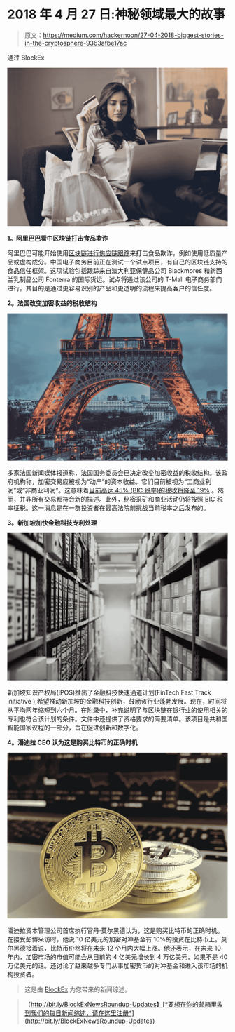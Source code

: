 # 2018 年 4 月 27 日:神秘领域最大的故事

> 原文：<https://medium.com/hackernoon/27-04-2018-biggest-stories-in-the-cryptosphere-9363afbe17ac>

通过 BlockEx

![](img/157dd4392eb35abbe50f695cc2d1dad3.png)

**1。阿里巴巴看中区块链打击食品欺诈**

阿里巴巴可能开始使用[区块链进行供应链跟踪](https://www.zdnet.com/article/alibaba-pilots-blockchain-supply-chain-initiative-down-under/)来打击食品欺诈，例如使用低质量产品或虚构成分。中国电子商务目前正在测试一个试点项目，有自己的区块链支持的食品信任框架。这项试验包括跟踪来自澳大利亚保健品公司 Blackmores 和新西兰乳制品公司 Fonterra 的国际货运。试点将通过该公司的 T-Mall 电子商务部门进行。其目的是通过更容易识别的产品和更透明的流程来提高客户的信任度。

**2。法国改变加密收益的税收结构**

![](img/1f74c54ef9a39b825d648ef68a919b8f.png)

多家法国新闻媒体报道称，法国国务委员会已决定改变加密收益的税收结构。该政府机构称，加密交易应被视为“动产”的资本收益。它们目前被视为“工商业利润”或“非商业利润”。这意味着[目前高达 45% (BIC 税率)的税收将降至 19%](https://www.coindesk.com/france-cutting-taxes-retail-crypto-traders/) 。然而，并非所有交易都符合新的描述。此外，秘密采矿和商业活动仍将按照 BIC 税率征税。这一消息是在一群投资者在最高法院前挑战当前税率之后发布的。

**3。新加坡加快金融科技专利处理**

![](img/a368296f8b77ddbb2a11c6e394616e65.png)

新加坡知识产权局(IPOS)推出了金融科技快速通道计划(FinTech Fast Track initiative ),希望推动新加坡的金融科技创新，鼓励该行业蓬勃发展。现在，时间将从平均两年缩短到六个月。在[附录](https://www.ipos.gov.sg/docs/default-source/media-events-docs/articles-library/20180426_launch_of_fintech_fasttrack_annex_a.pdf)中，补充说明了与区块链在银行业的使用相关的专利也符合该计划的条件。文件中还提供了资格要求的简要清单。该项目是共和国智能国家议程的一部分，旨在促进创新和数字化。

**4。潘迪拉 CEO 认为这是购买比特币的正确时机**

![](img/3401edbc23a69a348322a07f46d9d4fc.png)

潘迪拉资本管理公司首席执行官丹·莫尔黑德认为，这是购买比特币的正确时机。在接受彭博采访时，他说 10 亿美元的加密对冲基金有 10%的投资在比特币上。莫尔黑德接着说，比特币价格将在未来 12 个月内大幅上涨。他还表示，在未来 10 年内，加密市场的市值可能会从目前的 4 亿美元增长到 4 万亿美元，如果不是 40 万亿美元的话。还讨论了越来越多专门从事加密货币的对冲基金和进入该市场的机构投资者。

> 这是由 [BlockEx](http://bit.ly/BlockEx_) 为您带来的新闻综述。

> 【http://bit.ly/BlockExNewsRoundup-Updates】[*要想在你的邮箱里收到我们的每日新闻综述，请在这里注册*](http://bit.ly/BlockExNewsRoundup-Updates)